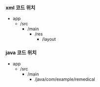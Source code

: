 ### xml 코드 위치
+ app
  + /src
    + /main
      + /res
        + /layout

### java 코드 위치
+ app
  + /src
    + /main
      + /java/com/example/remedical
